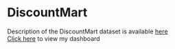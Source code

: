 # DiscountMart
Description of the DiscountMart dataset is available [here](https://databudd.com/blog/complete-introduction-to-data-analytics-with-tableau)<br>
[Click here](https://public.tableau.com/app/profile/gaurav.kumar5784/viz/DiscountMart_16287050674210/Dashboard1) to view my dashboard

